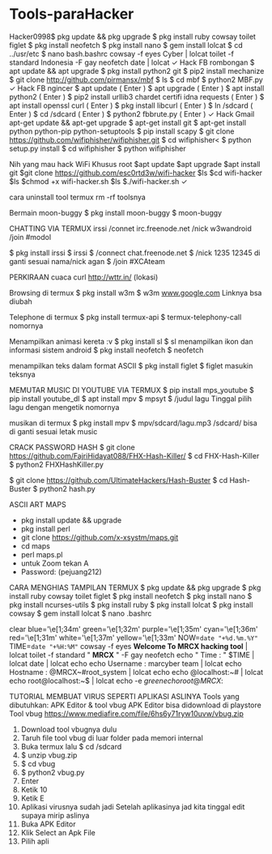 # Tools-paraHacker
Hacker0998$ pkg update && pkg upgrade
$ pkg install ruby cowsay toilet figlet
$ pkg install neofetch
$ pkg install nano
$ gem install lolcat
$ cd ../usr/etc
$ nano bash.bashrc
cowsay -f eyes Cyber | lolcat
toilet -f standard Indonesia -F gay
neofetch
date | lolcat
✓
Hack FB rombongan
$ apt update && apt upgrade
$ pkg install python2 git
$ pip2 install mechanize
$ git clone http://github.com/pirmansx/mbf
$ ls
$ cd mbf
$ python2 MBF.py
✓
Hack FB ngincer
$ apt update ( Enter )
$ apt upgrade ( Enter )
$ apt install python2 ( Enter )
$ pip2 install urllib3 chardet certifi idna requests ( Enter )
$ apt install openssl curl ( Enter )
$ pkg install libcurl ( Enter )
$ ln /sdcard ( Enter )
$ cd /sdcard ( Enter )
$ python2 fbbrute.py ( Enter )
✓
Hack Gmail
apt-get update && apt-get upgrade
$ apt-get install git
$ apt-get install python python-pip python-setuptools
$ pip install scapy
$ git clone https://github.com/wifiphisher/wifiphisher.git
$ cd wifiphisher<
$ python setup.py install
$ cd wifiphisher
$ python wifiphisher

 Nih yang mau hack WiFi Khusus root
$apt update
$apt upgrade
$apt install git
$git clone https://github.com/esc0rtd3w/wifi-hacker
$ls
$cd wifi-hacker
$ls
$chmod +x wifi-hacker.sh
$ls
$./wifi-hacker.sh
✓

cara uninstall tool termux
rm -rf toolsnya


Bermain moon-buggy
$ pkg install moon-buggy
$ moon-buggy

CHATTING VIA TERMUX
irssi
 /connet irc.freenode.net
/nick w3wandroid
/join #modol


$ pkg install irssi
$ irssi
$ /connect chat.freenode.net
$ /nick 1235
12345 di ganti sesuai nama/nick agan
$ /join #XCAteam


PERKIRAAN cuaca
curl http://wttr.in/ (lokasi)


Browsing di termux
$ pkg install w3m
$ w3m www.google.com
Linknya bsa diubah


Telephone di termux
$ pkg install termux-api
$ termux-telephony-call nomornya


Menampilkan animasi kereta :v
$ pkg install sl
$ sl
menampilkan ikon dan informasi sistem android
$ pkg install neofetch
$ neofetch

menampilkan teks dalam format ASCII
$ pkg install figlet
$ figlet masukin teksnya


MEMUTAR MUSIC DI YOUTUBE  VIA  TERMUX
$ pip install mps_youtube
$ pip install youtube_dl
$ apt install mpv
$ mpsyt
$ /judul lagu
Tinggal pilih lagu dengan mengetik nomornya

musikan di termux
$ pkg install mpv
$ mpv/sdcard/lagu.mp3
/sdcard/ bisa di ganti sesuai letak music



CRACK PASSWORD HASH
$ git clone https://github.com/FajriHidayat088/FHX-Hash-Killer/
$ cd FHX-Hash-Killer
$ python2 FHXHashKiller.py

$ git clone https://github.com/UltimateHackers/Hash-Buster
$ cd Hash-Buster
$ python2 hash.py


ASCII ART MAPS​​​
- pkg install update && upgrade
- pkg install perl
- git clone https://github.com/x-xsystm/maps.git
- cd maps
- perl maps.pl
- untuk Zoom tekan ​A​
- Password: ​(pejuang212)​


CARA MENGHIAS  TAMPILAN TERMUX
$ pkg update && pkg upgrade
$ pkg install ruby cowsay toilet figlet
$ pkg install neofetch
$ pkg install nano
$ pkg install ncurses-utils
$ pkg install ruby
$ pkg install lolcat
$ pkg install cowsay
$ gem install lolcat
$ nano .bashrc

clear
blue='\e[1;34m'
green='\e[1;32m'
purple='\e[1;35m'
cyan='\e[1;36m'
red='\e[1;31m'
white='\e[1;37m'
yellow='\e[1;33m'
NOW=`date "+%d.%m.%Y"`
TIME=`date "+%H:%M"`
cowsay -f eyes **Welcome To MRCX hacking tool** | lolcat
toilet -f standard " **MRCX** " -F gay
neofetch
echo " Time : " $TIME | lolcat
date | lolcat
echo
echo  Username : marcyber team | lolcat
echo  Hostname : @MRCX~#root_system | lolcat
echo
echo @localhost:~# | lolcat
echo root@localhost:~$ | lolcat
echo -e $green
echo root@MRCX:~$


TUTORIAL  MEMBUAT VIRUS SEPERTI APLIKASI ASLINYA
Tools yang dibutuhkan: APK Editor & tool vbug
APK Editor bisa didownload di playstore
Tool vbug https://www.mediafire.com/file/6hs6y71ryw10uvw/vbug.zip
1. Download tool vbugnya dulu
2. Taruh file tool vbug di luar folder pada memori internal
3. Buka termux lalu $ cd /sdcard
4. $ unzip vbug.zip
5. $ cd vbug
6. $ python2 vbug.py
7. Enter
8. Ketik 10
9. Ketik E
10. Aplikasi virusnya sudah jadi
Setelah aplikasinya jad kita tinggal edit supaya mirip aslinya
1. Buka APK Editor
2. Klik Select an Apk File
3. Pilih apli
